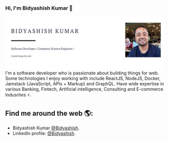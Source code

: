 <!-- ### Hi, I'm Bidyashish Kumar  👋 -->

<!--
**bidyashish/bidyashish** is a ✨ _special_ ✨ repository because its `README.md` (this file) appears on your GitHub profile.

Here are some ideas to get you started:

- 🔭 I’m currently working on ...
- 🌱 I’m currently learning ...
- 👯 I’m looking to collaborate on ...
- 🤔 I’m looking for help with ...
- 💬 Ask me about ...
- 📫 How to reach me: ...
- 😄 Pronouns: ...
- ⚡ Fun fact: ...
-->

### Hi, I'm Bidyashish Kumar 👋

<img src="https://raw.githubusercontent.com/bidyashish/bidyashish/master/bidya_banner.jpg" alt="banner that says Bidyashish Kumar - software developer, computer science engineer">
I'm a software developer who is passionate about building things for web. Some technologies I enjoy working with include ReactJS, NodeJS, Docker, Jamstack (JavaScript, APIs + Markup) and GraphQL. Have wide expertise in various Banking, Fintech, Artificial intelligence, Consulting and E-commerce Indusrties ⚡.


## Find me around the web 🌎:
- Bidyashish Kumar [@Bidyashish](https://www.bidyashish.com).
- LinkedIn profile: [@Bidyashish](https://www.linkedin.com/in/bidyashish/).
